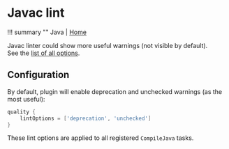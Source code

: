 # Javac lint

!!! summary ""
    Java | 
    [Home](https://docs.oracle.com/javase/8/docs/technotes/tools/windows/javac.html)
    
Javac linter could show more useful warnings (not visible by default).  
See the [list of all options](http://docs.oracle.com/javase/8/docs/technotes/tools/windows/javac.html#BHCJCABJ).

## Configuration

By default, plugin will enable deprecation and unchecked warnings (as the most useful):

```groovy
quality {
    lintOptions = ['deprecation', 'unchecked']
}
``` 

These lint options are applied to all registered `CompileJava` tasks.